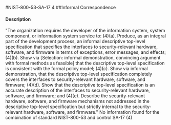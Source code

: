 #NIST-800-53-SA-17 4
##Informal Correspondence
#### Description
"The organization requires the developer of the information system, system component, or information system service to:
   (4)(a).  Produce, as an integral part of the development process, an informal descriptive top-level specification that specifies the interfaces to security-relevant hardware, software, and firmware in terms of exceptions, error messages, and effects;
   (4)(b).  Show via [Selection: informal demonstration, convincing argument with formal methods as feasible] that the descriptive top-level specification is consistent with the formal policy model;
   (4)(c).  Show via informal demonstration, that the descriptive top-level specification completely  covers the interfaces to security-relevant hardware, software, and firmware;
   (4)(d).  Show that the descriptive top-level specification is an accurate description of the interfaces to security-relevant hardware, software, and firmware; and
   (4)(e).  Describe the security-relevant hardware, software, and firmware mechanisms not addressed in the descriptive top-level specification but strictly internal to the security-relevant hardware, software, and firmware."
No information found for the combination of standard NIST-800-53 and control SA-17 (4)

